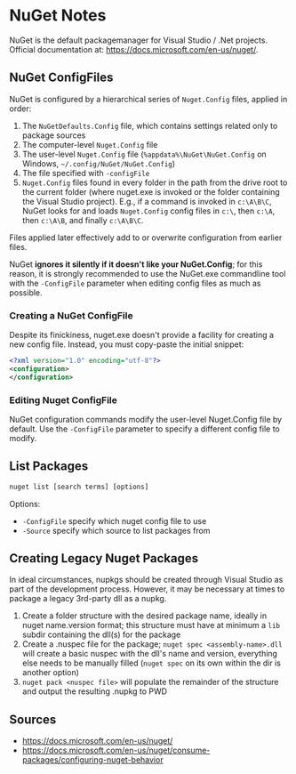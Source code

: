 # NuGet Notes

NuGet is the default packagemanager for Visual Studio / .Net projects. Official documentation at: https://docs.microsoft.com/en-us/nuget/.

## NuGet ConfigFiles
NuGet is configured by a hierarchical series of `Nuget.Config` files, applied in order:

1. The `NuGetDefaults.Config` file, which contains settings related only to package sources
2. The computer-level `Nuget.Config` file
3. The user-level `Nuget.Config` file (`%appdata%\NuGet\NuGet.Config` on Windows, `~/.config/NuGet/NuGet.Config`)
4. The file specified with `-configFile`
5. `Nuget.Config` files found in every folder in the path from the drive root to the current folder (where nuget.exe is invoked or the folder containing the Visual Studio project). E.g., if a command is invoked in `c:\A\B\C`, NuGet looks for and loads `Nuget.Config` config files in `c:\`, then `c:\A`, then `c:\A\B`, and finally `c:\A\B\C`.

Files applied later effectively add to or overwrite configuration from earlier files.

NuGet **ignores it silently if it doesn't like your NuGet.Config**; for this reason, it is strongly recommended to use the NuGet.exe commandline tool with the `-ConfigFile` parameter when editing config files as much as possible.

### Creating a NuGet ConfigFile
Despite its finickiness, nuget.exe doesn't provide a facility for creating a new config file. Instead, you must copy-paste the initial snippet:

``` XML
<?xml version="1.0" encoding="utf-8"?>
<configuration>
</configuration>
```

### Editing Nuget ConfigFile
NuGet configuration commands modify the user-level Nuget.Config file by default. Use the `-ConfigFile` parameter to specify a different config file to modify.



## List Packages
``` bat
nuget list [search terms] [options]
```

Options:
* `-ConfigFile` specify which nuget config file to use
* `-Source` specify which source to list packages from



## Creating Legacy Nuget Packages
In ideal circumstances, nupkgs should be created through Visual Studio as part of the development process. However, it may be necessary at times to package a legacy 3rd-party dll as a nupkg.

1. Create a folder structure with the desired package name, ideally in nuget name.version format; this structure must have at minimum a `lib` subdir containing the dll(s) for the package
2. Create a .nuspec file for the package; `nuget spec <assembly-name>.dll` will create a basic nuspec with the dll's name and version, everything else needs to be manually filled (`nuget spec` on its own within the dir is another option)
3. `nuget pack <nuspec file>` will populate the remainder of the structure and output the resulting .nupkg to PWD



## Sources
* https://docs.microsoft.com/en-us/nuget/
* https://docs.microsoft.com/en-us/nuget/consume-packages/configuring-nuget-behavior